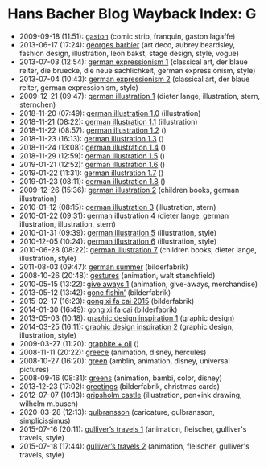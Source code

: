 # Hans Bacher Blog Wayback Index: G

* 2009-09-18 (11:51): [gaston](https://web.archive.org/web/https://one1more2time3.wordpress.com/2009/09/18/gaston/) (comic strip, franquin, gaston lagaffe)
* 2013-06-17 (17:24): [georges barbier](https://web.archive.org/web/https://one1more2time3.wordpress.com/2013/06/17/georges-barbier/) (art deco, aubrey beardsley, fashion design, illustration, leon bakst, stage design, style, vogue)
* 2013-07-03 (12:54): [german expressionism 1](https://web.archive.org/web/https://one1more2time3.wordpress.com/2013/07/03/german-expressionism-1/) (classical art, der blaue reiter, die bruecke, die neue sachlichkeit, german expressionism, style)
* 2013-07-04 (10:43): [german expressionism 2](https://web.archive.org/web/https://one1more2time3.wordpress.com/2013/07/04/german-expressionism-2/) (classical art, der blaue reiter, german expressionism, style)
* 2009-12-21 (09:47): [german illustration 1](https://web.archive.org/web/https://one1more2time3.wordpress.com/2009/12/21/german-illustration-1/) (dieter lange, illustration, stern, sternchen)
* 2018-11-20 (07:49): [german illustration 1.0](https://web.archive.org/web/https://one1more2time3.wordpress.com/2018/11/20/german-illustration-1-0/) (illustration)
* 2018-11-21 (08:22): [german illustration 1.1](https://web.archive.org/web/https://one1more2time3.wordpress.com/2018/11/21/german-illustration-1-1/) (illustration)
* 2018-11-22 (08:57): [german illustration 1.2](https://web.archive.org/web/https://one1more2time3.wordpress.com/2018/11/22/german-illustration-1-2/) ()
* 2018-11-23 (16:13): [german illustration 1.3](https://web.archive.org/web/https://one1more2time3.wordpress.com/2018/11/23/german-illustration-1-3/) ()
* 2018-11-24 (13:08): [german illustration 1.4](https://web.archive.org/web/https://one1more2time3.wordpress.com/2018/11/24/german-illustration-1-4/) ()
* 2018-11-29 (12:59): [german illustration 1.5](https://web.archive.org/web/https://one1more2time3.wordpress.com/2018/11/29/german-illustration-1-5/) ()
* 2019-01-21 (12:52): [german illustration 1.6](https://web.archive.org/web/https://one1more2time3.wordpress.com/2019/01/21/german-illustration-1-6/) ()
* 2019-01-22 (11:31): [german illustration 1.7](https://web.archive.org/web/https://one1more2time3.wordpress.com/2019/01/22/german-illustration-1-7/) ()
* 2019-01-23 (08:11): [german illustration 1.8](https://web.archive.org/web/https://one1more2time3.wordpress.com/2019/01/23/german-illustration-1-8/) ()
* 2009-12-26 (15:36): [german illustration 2](https://web.archive.org/web/https://one1more2time3.wordpress.com/2009/12/26/german-illustration-2/) (children books, german illustration)
* 2010-01-12 (08:15): [german illustration 3](https://web.archive.org/web/https://one1more2time3.wordpress.com/2010/01/12/german-illustration-3/) (illustration, stern)
* 2010-01-22 (09:31): [german illustration 4](https://web.archive.org/web/https://one1more2time3.wordpress.com/2010/01/22/german-illustration-4/) (dieter lange, german illustration, illustration, stern)
* 2010-01-31 (09:39): [german illustration 5](https://web.archive.org/web/https://one1more2time3.wordpress.com/2010/01/31/german-illustration-4-2/) (illustration, style)
* 2010-12-05 (10:24): [german illustration 6](https://web.archive.org/web/https://one1more2time3.wordpress.com/2010/12/05/german-illustration-6-2/) (illustration, style)
* 2010-06-28 (08:22): [german illustration 7](https://web.archive.org/web/https://one1more2time3.wordpress.com/2010/06/28/german-illustration-5/) (children books, dieter lange, illustration, style)
* 2011-08-03 (09:47): [german summer](https://web.archive.org/web/https://one1more2time3.wordpress.com/2011/08/03/german-summer/) (bilderfabrik)
* 2008-10-26 (20:48): [gestures](https://web.archive.org/web/https://one1more2time3.wordpress.com/2008/10/26/gestures/) (animation, walt stanchfield)
* 2010-05-15 (13:22): [give aways 1](https://web.archive.org/web/https://one1more2time3.wordpress.com/2010/05/15/give-aways-1/) (animation, give-aways, merchandise)
* 2013-05-12 (13:42): [gone fishin’](https://web.archive.org/web/https://one1more2time3.wordpress.com/2013/05/12/gone-fishin/) (bilderfabrik)
* 2015-02-17 (16:23): [gong xi fa cai 2015](https://web.archive.org/web/https://one1more2time3.wordpress.com/2015/02/17/gong-xi-fa-cai-2015/) (bilderfabrik)
* 2014-01-30 (16:49): [gong xi fa cai](https://web.archive.org/web/https://one1more2time3.wordpress.com/2014/01/30/gong-xi-fa-cai/) (bilderfabrik)
* 2013-05-03 (10:18): [graphic design inspiration 1](https://web.archive.org/web/https://one1more2time3.wordpress.com/2013/05/03/graphic-design-inspiration-1/) (graphic design)
* 2014-03-25 (16:11): [graphic design inspiration 2](https://web.archive.org/web/https://one1more2time3.wordpress.com/2014/03/25/graphic-design-inspiration-2/) (graphic design, illustration, style)
* 2009-03-27 (11:20): [graphite + oil](https://web.archive.org/web/https://one1more2time3.wordpress.com/2009/03/27/graphite-oil/) ()
* 2008-11-11 (20:22): [greece](https://web.archive.org/web/https://one1more2time3.wordpress.com/2008/11/11/greece/) (animation, disney, hercules)
* 2008-10-27 (16:20): [green](https://web.archive.org/web/https://one1more2time3.wordpress.com/2008/10/27/green-2/) (amblin, animation, disney, universal pictures)
* 2008-09-16 (08:31): [greens](https://web.archive.org/web/https://one1more2time3.wordpress.com/2008/09/16/green/) (animation, bambi, color, disney)
* 2013-12-23 (17:02): [greetings](https://web.archive.org/web/https://one1more2time3.wordpress.com/2013/12/23/greetings/) (bilderfabrik, christmas cards)
* 2012-07-07 (10:13): [gripsholm castle](https://web.archive.org/web/https://one1more2time3.wordpress.com/2012/07/07/gripsholm-castle/) (illustration, pen+ink drawing, wilhelm m.busch)
* 2020-03-28 (12:13): [gulbransson](https://web.archive.org/web/https://one1more2time3.wordpress.com/2020/03/28/gulbransson/) (caricature, gulbransson, simplicissimus)
* 2015-07-16 (20:11): [gulliver’s travels 1](https://web.archive.org/web/https://one1more2time3.wordpress.com/2015/07/16/gullivers-travels-1/) (animation, fleischer, gulliver's travels, style)
* 2015-07-18 (17:44): [gulliver’s travels 2](https://web.archive.org/web/https://one1more2time3.wordpress.com/2015/07/18/gullivers-travels-2/) (animation, fleischer, gulliver's travels, style)